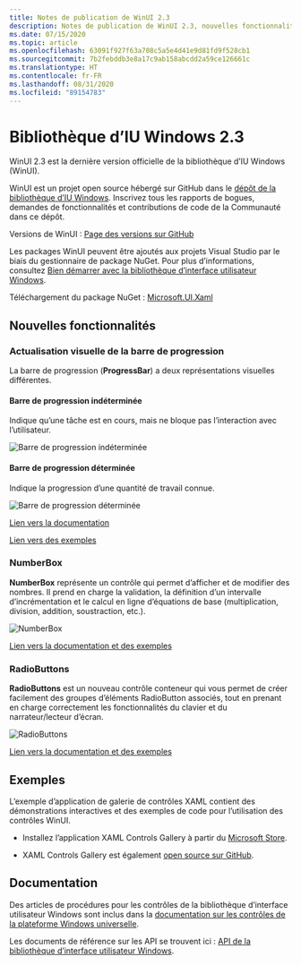 ```yaml
---
title: Notes de publication de WinUI 2.3
description: Notes de publication de WinUI 2.3, nouvelles fonctionnalités et corrections de bogues incluses.
ms.date: 07/15/2020
ms.topic: article
ms.openlocfilehash: 63091f927f63a708c5a5e4d41e9d81fd9f528cb1
ms.sourcegitcommit: 7b2febddb3e8a17c9ab158abcdd2a59ce126661c
ms.translationtype: HT
ms.contentlocale: fr-FR
ms.lasthandoff: 08/31/2020
ms.locfileid: "89154783"
---
```

# <a name="windows-ui-library-23"></a>Bibliothèque d’IU Windows 2.3

WinUI 2.3 est la dernière version officielle de la bibliothèque d’IU Windows (WinUI).

WinUI est un projet open source hébergé sur GitHub dans le [dépôt de la bibliothèque d’IU Windows](https://aka.ms/winui). Inscrivez tous les rapports de bogues, demandes de fonctionnalités et contributions de code de la Communauté dans ce dépôt.

Versions de WinUI : [Page des versions sur GitHub](https://github.com/microsoft/microsoft-ui-xaml/releases)

Les packages WinUI peuvent être ajoutés aux projets Visual Studio par le biais du gestionnaire de package NuGet. Pour plus d’informations, consultez [Bien démarrer avec la bibliothèque d’interface utilisateur Windows](../getting-started.md).

Téléchargement du package NuGet : [Microsoft.UI.Xaml](https://www.nuget.org/packages/Microsoft.UI.Xaml)

## <a name="new-features"></a>Nouvelles fonctionnalités

### <a name="progress-bar-visual-refresh"></a>Actualisation visuelle de la barre de progression

La barre de progression (**ProgressBar**) a deux représentations visuelles différentes.

#### <a name="indeterminate-progress-bar"></a>Barre de progression indéterminée

Indique qu’une tâche est en cours, mais ne bloque pas l’interaction avec l’utilisateur.

![Barre de progression indéterminée](../images/IndeterminateProgressBar.gif)

#### <a name="determinate-progress-bar"></a>Barre de progression déterminée

Indique la progression d’une quantité de travail connue. 

![Barre de progression déterminée](../images/DeterminateProgressBar.gif)

[Lien vers la documentation](/windows/uwp/design/controls-and-patterns/progress-controls)

[Lien vers des exemples](/windows/uwp/design/controls-and-patterns/progress-controls#examples)

### <a name="numberbox"></a>NumberBox

**NumberBox** représente un contrôle qui permet d’afficher et de modifier des nombres. Il prend en charge la validation, la définition d’un intervalle d’incrémentation et le calcul en ligne d’équations de base (multiplication, division, addition, soustraction, etc.).

![NumberBox](../images/NumberBoxGif.gif)

[Lien vers la documentation et des exemples](/windows/uwp/design/controls-and-patterns/number-box)

### <a name="radiobuttons"></a>RadioButtons

**RadioButtons** est un nouveau contrôle conteneur qui vous permet de créer facilement des groupes d’éléments RadioButton associés, tout en prenant en charge correctement les fonctionnalités du clavier et du narrateur/lecteur d’écran.

![RadioButtons](../images/RadioButtons.png)

[Lien vers la documentation et des exemples](https://github.com/microsoft/microsoft-ui-xaml-specs/blob/c8d3d3668af546091656dfc37436b13cd062f52d/active/radiobuttons/RadioButtons_Spec.md)

## <a name="examples"></a>Exemples

L’exemple d’application de galerie de contrôles XAML contient des démonstrations interactives et des exemples de code pour l’utilisation des contrôles WinUI.

* Installez l’application XAML Controls Gallery à partir du [Microsoft Store](
https://www.microsoft.com/p/xaml-controls-gallery/9msvh128x2zt).

* XAML Controls Gallery est également [open source sur GitHub](
https://github.com/Microsoft/Xaml-Controls-Gallery).

## <a name="documentation"></a>Documentation

Des articles de procédures pour les contrôles de la bibliothèque d’interface utilisateur Windows sont inclus dans la [documentation sur les contrôles de la plateforme Windows universelle](/windows/uwp/design/controls-and-patterns/).

Les documents de référence sur les API se trouvent ici : [API de la bibliothèque d’interface utilisateur Windows](/uwp/api/overview/winui/).